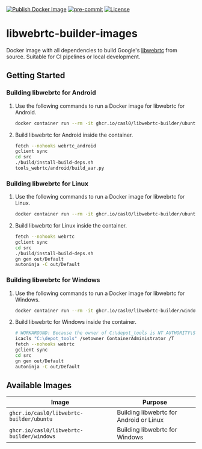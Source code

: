 [![Publish Docker Image](https://github.com/CASL0/libwebrtc-builder-images/actions/workflows/publish.yml/badge.svg)](https://github.com/CASL0/libwebrtc-builder-images/actions/workflows/publish.yml)
[![pre-commit](https://img.shields.io/badge/pre--commit-enabled-brightgreen?logo=pre-commit&logoColor=white)](https://github.com/pre-commit/pre-commit)
[![License](https://img.shields.io/badge/license-MIT-blue)](https://opensource.org/license/mit)

# libwebrtc-builder-images

Docker image with all dependencies to build Google's [libwebrtc](https://webrtc.googlesource.com/src/) from source.
Suitable for CI pipelines or local development.

## Getting Started

### Building libwebrtc for Android

1. Use the following commands to run a Docker image for libwebrtc for Android.

   ```sh
   docker container run --rm -it ghcr.io/casl0/libwebrtc-builder/ubuntu
   ```

1. Build libwebrtc for Android inside the container.

   ```sh
   fetch --nohooks webrtc_android
   gclient sync
   cd src
   ./build/install-build-deps.sh
   tools_webrtc/android/build_aar.py
   ```

### Building libwebrtc for Linux

1. Use the following commands to run a Docker image for libwebrtc for Linux.

   ```sh
   docker container run --rm -it ghcr.io/casl0/libwebrtc-builder/ubuntu
   ```

1. Build libwebrtc for Linux inside the container.

   ```sh
   fetch --nohooks webrtc
   gclient sync
   cd src
   ./build/install-build-deps.sh
   gn gen out/Default
   autoninja -C out/Default
   ```

### Building libwebrtc for Windows

1. Use the following commands to run a Docker image for libwebrtc for Windows.

   ```sh
   docker container run --rm -it ghcr.io/casl0/libwebrtc-builder/windows
   ```

1. Build libwebrtc for Windows inside the container.

   ```sh
   # WORKAROUND: Because the owner of C:\depot_tools is NT AUTHORITY\SYSTEM
   icacls "C:\depot_tools" /setowner ContainerAdministrator /T
   fetch --nohooks webrtc
   gclient sync
   cd src
   gn gen out/Default
   autoninja -C out/Default
   ```

## Available Images

| Image                                     | Purpose                                 |
| ----------------------------------------- | --------------------------------------- |
| `ghcr.io/casl0/libwebrtc-builder/ubuntu`  | Building libwebrtc for Android or Linux |
| `ghcr.io/casl0/libwebrtc-builder/windows` | Building libwebrtc for Windows          |
